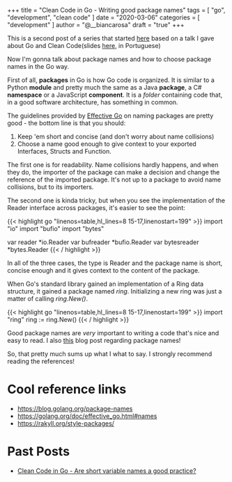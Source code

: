 +++
title = "Clean Code in Go - Writing good package names"
tags = [
    "go",
    "development",
    "clean code"
]
date = "2020-03-06"
categories = [
    "development"
]
author = "@__biancarosa"
draft = "true"
+++

This is a second post of a series that started [here](https://biancarosa.com.br/posts/go_clean_code_1/) based on a talk I gave about Go and Clean Code(slides [here](https://slides.com/biancarosa__/go-clean-code), in Portuguese)

Now I'm gonna talk about package names and how to choose package names in the Go way.

First of all, **packages** in Go is how Go code is organized. It is similar to a Python **module** and pretty much the same as a Java **package**, a C# **namespace** or a JavaScript **component**. It is a *folder* containing code that, in a good software architecture, has something in common.

The guidelines provided by [Effective Go](https://golang.org/doc/effective_go.html#names) on naming packages are pretty good - the bottom line is that you should:

1. Keep 'em short and concise (and don't worry about name collisions)
2. Choose a name good enough to give context to your exported Interfaces, Structs and Function.

The first one is for readability. Name collisions hardly happens, and when they do, the importer of the package can make a decision and change the reference of the imported package. It's not up to a package to avoid name collisions, but to its importers.

The second one is kinda tricky, but when you see the implementation of the Reader interface across packages, it's easier to see the point:

{{< highlight go "linenos=table,hl_lines=8 15-17,linenostart=199" >}}
import "io"
import "bufio"
import "bytes"

var reader *io.Reader
var bufreader *bufio.Reader
var bytesreader *bytes.Reader
{{< / highlight >}}

In all of the three cases, the type is Reader and the package name is short, concise enough and it gives context to the content of the package.

When Go's standard library gained an implementation of a Ring data structure, it gained a package named *ring*. Initializing a new ring was just a matter of calling *ring.New()*.

{{< highlight go "linenos=table,hl_lines=8 15-17,linenostart=199" >}}
import "ring"
ring := ring.New()
{{< / highlight >}}

Good package names are *very* important to writing a code that's nice and easy to read. I also [this](https://blog.golang.org/package-names) blog post regarding package names!

So, that pretty much sums up what I what to say. I strongly recommend reading the references!

# Cool reference links

- https://blog.golang.org/package-names
- https://golang.org/doc/effective_go.html#names
- https://rakyll.org/style-packages/

# Past Posts

- [Clean Code in Go - Are short variable names a good practice?](../go_clean_code_1/)